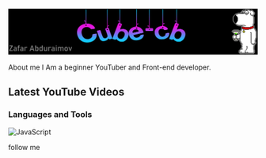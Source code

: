 [![Header](https://github.com/Cube-Cb/Cube-Cb/blob/main/assets/header.jpg)]()

About me
I Am a beginner YouTuber and Front-end developer.

## Latest YouTube Videos

### Languages and Tools
![JavaScript](https://img.shields.io/badge/-JavaScript-090909?style=for-the-badge&logo=JavaScript&logoColor=ffff00)

follow me
